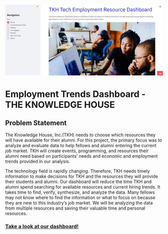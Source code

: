 <div align="center"><img src="./img/capstone_dashboard.PNG"></div>

# Employment Trends Dashboard - THE KNOWLEDGE HOUSE

## Problem Statement 
The Knowledge House, Inc.(TKH) needs to choose which resources they will have available for their alumni. For this project, the primary focus was 
to analyze and evaluate data to help fellows and alumni entering the current job market. TKH will create events, programming, and resources their
alumni need based on participants’ needs and economic and employment trends provided in our analysis.
  
The technology field is rapidly changing. Therefore, TKH needs timely information to make decisions for TKH and the resources they will provide their students and alumni. Our dashboard will reduce the time TKH and alumni spend searching for available resources and current hiring trends. It takes time to find, verify, synthesize, and analyze the data. Many fellows may not know where to find the information or what to focus on because they are new to this industry’s job market. We will be analyzing the data from multiple resources and saving their valuable time and personal resources.

### [Take a look at our dashboard!](https://share.streamlit.io/chicodes2020/tkh_casptone_project/main)

<!-- 
![capstone_dashboard.PNG](C:\Users\Janet\TKH\alumni_resources_project\img\capstone_dashboard.PNG) -->
